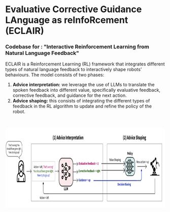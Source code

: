 # Evaluative Corrective Guidance LAnguage as reInfoRcement (ECLAIR) 

### Codebase for : "Interactive Reinforcement Learning from Natural Language Feedback"

ECLAIR is a Reinforcement Learning (RL) framework that integrates different types of natural language feedback to interactively shape robots’ behaviours. The model consists of two phases:
1. **Advice interpretation:** we leverage the use of LLMs to translate the spoken feedback into different value, specifically evaluative feedback, corrective feedback, and guidance for the next action.
2. **Advice shaping:** this consists of integrating the different types of feedback in the RL algorithm to update and refine the policy of the robot. 

<br>
<p align="center">
  <img src="eclair-1.png" alt="Descriptive Alt Text" width="1000" height="250"/>
</p>
